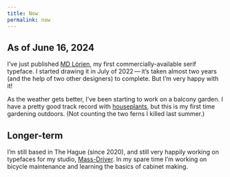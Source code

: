 ```yaml
---
title: Now
permalink: now
---
```


## As of June 16, 2024

I’ve just published [MD Lórien](https://mass-driver.com/typefaces/md-lorien), my first commercially-available serif typeface. I started drawing it in July of 2022 — it’s taken almost two years (and the help of two other designers) to complete. But I’m very happy with it!

As the weather gets better, I’ve been starting to work on a balcony garden. I have a pretty good track record with [houseplants](/houseplants), but this is my first time gardening outdoors. (Not counting the two ferns I killed last summer.)

## Longer-term

I’m still based in The Hague (since 2020), and still very happily working on typefaces for my studio, [Mass-Driver](https://mass-driver.com). In my spare time I’m working on bicycle maintenance and learning the basics of cabinet making.